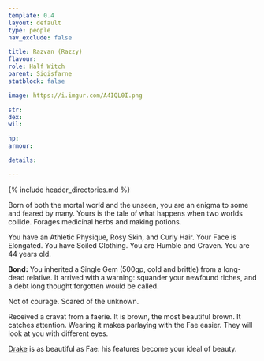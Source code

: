 ```yaml
---
template: 0.4
layout: default
type: people
nav_exclude: false

title: Razvan (Razzy)
flavour: 
role: Half Witch
parent: Sigisfarne
statblock: false

image: https://i.imgur.com/A4IQL0I.png

str: 
dex: 
wil: 

hp: 
armour: 

details:

---
```


{% include header_directories.md %}

Born of both the mortal world and the unseen, you are an enigma to some and feared by many. Yours is the tale of what happens when two worlds collide. Forages medicinal herbs and making potions.

You have an Athletic Physique, Rosy Skin, and Curly Hair. Your Face is Elongated. You have Soiled Clothing. You are Humble and Craven. You are 44 years old.

**Bond:** You inherited a Single Gem (500gp, cold and brittle) from a long-dead relative. It arrived with a warning: squander your newfound riches, and a debt long thought forgotten would be called.

Not of courage. Scared of the unknown.

Received a cravat from a faerie. It is brown, the most beautiful brown. It catches attention. 
Wearing it makes parlaying with the Fae easier. They will look at you with different eyes.

[Drake](Drake.md) is as beautiful as Fae: his features become your ideal of beauty.